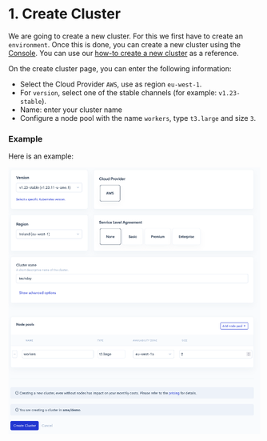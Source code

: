 # 1. Create Cluster

We are going to create a new cluster. For this we first have to create an `environment`. Once this is done, you can create a new cluster using the [Console](https://console.avisi.cloud). You can use our [how-to create a new cluster](https://docs.avisi.cloud/docs/how-to/how-to-create-a-new-cluster/) as a reference.

On the create cluster page, you can enter the following information:

- Select the Cloud Provider `AWS`, use as region `eu-west-1`.
- For `version`, select one of the stable channels (for example: `v1.23-stable`).
- Name: enter your cluster name
- Configure a node pool with the name `workers`, type `t3.large` and size `3`.

### Example 

Here is an example:

![create cluster example](/img/create-cluster-example.png)
